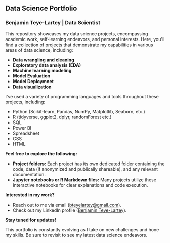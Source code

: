 ## Data Science Portfolio
### Benjamin Teye-Lartey | Data Scientist
This repository showcases my data science projects, encompassing academic work, self-learning endeavors, and personal interests. Here, you'll find a collection of projects that demonstrate my capabilities in various areas of data science, including:

* **Data wrangling and cleaning**
* **Exploratory data analysis (EDA)**
* **Machine learning modeling**
* **Model Evaluation**
* **Model Deploymnet**
* **Data visualization**

I've used a variety of programming languages and tools throughout these projects, including:

* Python (Scikit-learn, Pandas, NumPy, Matplotlib, Seaborn, etc.)
* R (tidyverse, ggplot2, dplyr, randomForest etc.)
* SQL
* Power BI
* Spreadsheet
* CSS
* HTML

**Feel free to explore the following:**

* **Project folders:** Each project has its own dedicated folder containing the code, data (if anonymized and publically shareable), and any relevant documentation.
* **Jupyter notebooks or R Markdown files:** Many projects utilize these interactive notebooks for clear explanations and code execution.

**Interested in my work?**

* Reach out to me via email (bteyelartey@gmail.com).
* Check out my LinkedIn profile ([Benjamin Teye-Lartey](https://www.linkedin.com/in/benjamin-teye-lartey-70624a270/)).

**Stay tuned for updates!**

This portfolio is constantly evolving as I take on new challenges and hone my skills. Be sure to revisit  to see my latest data science endeavors.
